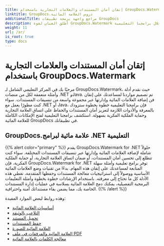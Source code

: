 ```yaml
---
title: إتقان أمان المستندات والعلامات التجارية باستخدام GroupDocs.Watermark
linktitle: GroupDocs.دروس العلامة المائية
additionalTitle: مراجع واجهة برمجة تطبيقات GroupDocs
description: أطلق العنان لقوة GroupDocs.Watermark من خلال برامجنا التعليمية .NET وJava. تقنيات العلامة المائية الرئيسية لأمن المستندات والعلامات التجارية.
weight: 11
url: /ar/
is_root: true
type: docs
---
```

# إتقان أمان المستندات والعلامات التجارية باستخدام GroupDocs.Watermark


مرحبًا بك في المركز التعليمي الشامل لـ GroupDocs.Watermark، حيث نقدم أدلة وأمثلة متعمقة لكل من منصات .NET وJava. تم تصميم مواردنا لمساعدتك على إتقان فن إضافة العلامات المائية وإدارتها عبر مجموعة واسعة من تنسيقات المستندات. سواء كنت مطورًا يعمل مع .NET أو Java، فإن برامجنا التعليمية خطوة بخطوة ستزودك بالمعرفة والأدوات اللازمة لتعزيز أمان المستندات والحفاظ على اتساق العلامة التجارية وحماية الملكية الفكرية بسهولة. استكشف برامجنا التعليمية لفتح الإمكانات الكاملة للعلامة المائية GroupDocs في تطبيقاتك.


## GroupDocs.علامة مائية لبرامج .NET التعليمية
{{% alert color="primary" %}}
يقدم GroupDocs.Watermark for .NET حلولاً شاملة لإضافة العلامات المائية وإدارتها عبر تنسيقات المستندات المختلفة. سواء كنت تتطلع إلى تحسين أمان المستندات، أو ضمان اتساق العلامة التجارية، أو حماية الملكية الفكرية، فإن GroupDocs.Watermark for .NET توفر برامج تعليمية وأمثلة سهلة المتابعة لمساعدتك على إتقان هذه المهام. بدءًا من تقنيات وضع العلامات المائية الأساسية ووصولاً إلى استراتيجيات معالجة المستندات وحفظها المتقدمة، تغطي هذه الأدلة كل ما تحتاج إلى معرفته. باستخدام الإرشادات خطوة بخطوة وأمثلة التعليمات البرمجية التفصيلية، يمكنك دمج العلامة المائية بسلاسة في عمليات إدارة المستندات الخاصة بك، مما يضمن بقاء مستنداتك آمنة واحترافية.
{{% /alert %}}

وهذه روابط لبعض الموارد المفيدة:
 
- [أساسيات العلامة المائية](./net/watermarking-basics/)
- [التلاعب بالوثيقة](./net/document-manipulation/)
- [تحميل المستند](./net/document-loadings/)
- [حفظ المستندات](./net/document-savings/)
- [العلامة المائية للصورة](./net/image-watermarkings/)
- [العلامة المائية والمرفقات في ملف PDF](./net/pdf-watermarking-attachments/)
- [معالجة الكلمات بالعلامة المائية](./net/word-processing-watermarkings/)
